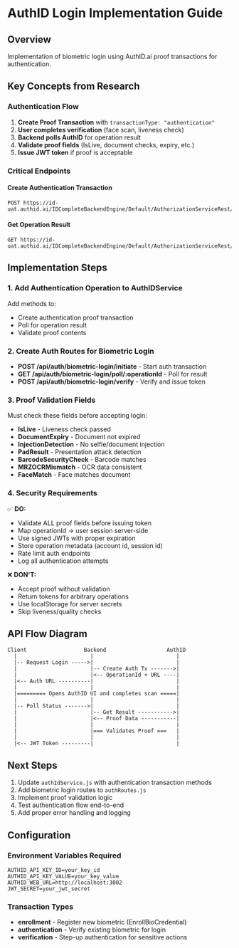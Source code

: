 # AuthID Login Implementation Guide

## Overview
Implementation of biometric login using AuthID.ai proof transactions for authentication.

## Key Concepts from Research

### Authentication Flow
1. **Create Proof Transaction** with `transactionType: "authentication"`
2. **User completes verification** (face scan, liveness check)
3. **Backend polls AuthID** for operation result
4. **Validate proof fields** (IsLive, document checks, expiry, etc.)
5. **Issue JWT token** if proof is acceptable

### Critical Endpoints

#### Create Authentication Transaction
```
POST https://id-uat.authid.ai/IDCompleteBackendEngine/Default/AuthorizationServiceRest/v2/operations
```

#### Get Operation Result
```
GET https://id-uat.authid.ai/IDCompleteBackendEngine/Default/AuthorizationServiceRest/v2/operations/${operationId}/result
```

## Implementation Steps

### 1. Add Authentication Operation to AuthIDService

Add methods to:
- Create authentication proof transaction
- Poll for operation result
- Validate proof contents

### 2. Create Auth Routes for Biometric Login

- **POST /api/auth/biometric-login/initiate** - Start auth transaction
- **GET /api/auth/biometric-login/poll/:operationId** - Poll for result
- **POST /api/auth/biometric-login/verify** - Verify and issue token

### 3. Proof Validation Fields

Must check these fields before accepting login:
- **IsLive** - Liveness check passed
- **DocumentExpiry** - Document not expired  
- **InjectionDetection** - No selfie/document injection
- **PadResult** - Presentation attack detection
- **BarcodeSecurityCheck** - Barcode matches
- **MRZOCRMismatch** - OCR data consistent
- **FaceMatch** - Face matches document

### 4. Security Requirements

✅ **DO:**
- Validate ALL proof fields before issuing token
- Map operationId → user session server-side
- Use signed JWTs with proper expiration
- Store operation metadata (account id, session id)
- Rate limit auth endpoints
- Log all authentication attempts

❌ **DON'T:**
- Accept proof without validation
- Return tokens for arbitrary operations
- Use localStorage for server secrets
- Skip liveness/quality checks

## API Flow Diagram

```
Client                  Backend                   AuthID
  |                       |                          |
  |-- Request Login ----->|                          |
  |                       |-- Create Auth Tx ------->|
  |                       |<-- OperationId + URL ----|
  |<-- Auth URL ----------|                          |
  |                       |                          |
  |========= Opens AuthID UI and completes scan =====|
  |                       |                          |
  |-- Poll Status ------->|                          |
  |                       |-- Get Result ----------->|
  |                       |<-- Proof Data -----------|
  |                       |                          |
  |                       |=== Validates Proof ===   |
  |                       |                          |
  |<-- JWT Token ---------|                          |
```

## Next Steps

1. Update `authIdService.js` with authentication transaction methods
2. Add biometric login routes to `authRoutes.js`
3. Implement proof validation logic
4. Test authentication flow end-to-end
5. Add proper error handling and logging

## Configuration

### Environment Variables Required
```
AUTHID_API_KEY_ID=your_key_id
AUTHID_API_KEY_VALUE=your_key_value
AUTHID_WEB_URL=http://localhost:3002
JWT_SECRET=your_jwt_secret
```

### Transaction Types
- **enrollment** - Register new biometric (EnrollBioCredential)
- **authentication** - Verify existing biometric for login
- **verification** - Step-up authentication for sensitive actions
